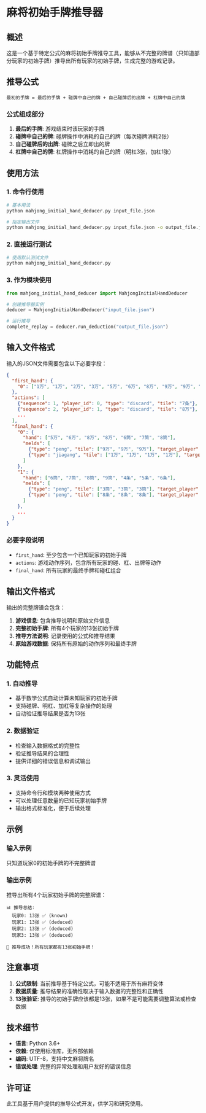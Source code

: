# 麻将初始手牌推导器

## 概述

这是一个基于特定公式的麻将初始手牌推导工具，能够从不完整的牌谱（只知道部分玩家的初始手牌）推导出所有玩家的初始手牌，生成完整的游戏记录。

## 推导公式

```
最初的手牌 = 最后的手牌 + 碰牌中自己的牌 + 自己碰牌后的出牌 + 杠牌中自己的牌
```

### 公式组成部分

1. **最后的手牌**: 游戏结束时该玩家的手牌
2. **碰牌中自己的牌**: 碰牌操作中消耗的自己的牌（每次碰牌消耗2张）
3. **自己碰牌后的出牌**: 碰牌之后立即出的牌
4. **杠牌中自己的牌**: 杠牌操作中消耗的自己的牌（明杠3张，加杠1张）

## 使用方法

### 1. 命令行使用

```bash
# 基本用法
python mahjong_initial_hand_deducer.py input_file.json

# 指定输出文件
python mahjong_initial_hand_deducer.py input_file.json -o output_file.json
```

### 2. 直接运行测试

```bash
# 使用默认测试文件
python mahjong_initial_hand_deducer.py
```

### 3. 作为模块使用

```python
from mahjong_initial_hand_deducer import MahjongInitialHandDeducer

# 创建推导器实例
deducer = MahjongInitialHandDeducer("input_file.json")

# 运行推导
complete_replay = deducer.run_deduction("output_file.json")
```

## 输入文件格式

输入的JSON文件需要包含以下必要字段：

```json
{
  "first_hand": {
    "0": ["1万", "1万", "2万", "3万", "5万", "6万", "8万", "9万", "9万", "3筒", "6筒", "7筒", "8筒"]
  },
  "actions": [
    {"sequence": 1, "player_id": 0, "type": "discard", "tile": "7条"},
    {"sequence": 2, "player_id": 1, "type": "discard", "tile": "8万"},
    ...
  ],
  "final_hand": {
    "0": {
      "hand": ["5万", "6万", "8万", "8万", "6筒", "7筒", "8筒"],
      "melds": [
        {"type": "peng", "tile": ["9万", "9万", "9万"], "target_player": 1},
        {"type": "jiagang", "tile": ["1万", "1万", "1万", "1万"], "target_player": 3}
      ]
    },
    "1": {
      "hand": ["6筒", "7筒", "8筒", "9筒", "4条", "5条", "6条"],
      "melds": [
        {"type": "peng", "tile": ["3筒", "3筒", "3筒"], "target_player": 0},
        {"type": "peng", "tile": ["8条", "8条", "8条"], "target_player": 2}
      ]
    },
    ...
  }
}
```

### 必要字段说明

- `first_hand`: 至少包含一个已知玩家的初始手牌
- `actions`: 游戏动作序列，包含所有玩家的碰、杠、出牌等动作
- `final_hand`: 所有玩家的最终手牌和碰杠组合

## 输出文件格式

输出的完整牌谱会包含：

1. **游戏信息**: 包含推导说明和原始文件信息
2. **完整初始手牌**: 所有4个玩家的13张初始手牌
3. **推导方法说明**: 记录使用的公式和推导结果
4. **原始游戏数据**: 保持所有原始的动作序列和最终手牌

## 功能特点

### 1. 自动推导
- 基于数学公式自动计算未知玩家的初始手牌
- 支持碰牌、明杠、加杠等复杂操作的处理
- 自动验证推导结果是否为13张

### 2. 数据验证
- 检查输入数据格式的完整性
- 验证推导结果的合理性
- 提供详细的错误信息和调试输出

### 3. 灵活使用
- 支持命令行和模块两种使用方式
- 可以处理任意数量的已知玩家初始手牌
- 输出格式标准化，便于后续处理

## 示例

### 输入示例
只知道玩家0的初始手牌的不完整牌谱

### 输出示例
推导出所有4个玩家初始手牌的完整牌谱：

```
📊 推导总结:
  玩家0: 13张 ✅ (known)
  玩家1: 13张 ✅ (deduced)
  玩家2: 13张 ✅ (deduced)
  玩家3: 13张 ✅ (deduced)

🎉 推导成功！所有玩家都有13张初始手牌！
```

## 注意事项

1. **公式限制**: 当前推导基于特定公式，可能不适用于所有麻将变体
2. **数据质量**: 推导结果的准确性取决于输入数据的完整性和正确性
3. **13张验证**: 推导的初始手牌应该都是13张，如果不是可能需要调整算法或检查数据

## 技术细节

- **语言**: Python 3.6+
- **依赖**: 仅使用标准库，无外部依赖
- **编码**: UTF-8，支持中文麻将牌名
- **错误处理**: 完整的异常处理和用户友好的错误信息

## 许可证

此工具基于用户提供的推导公式开发，供学习和研究使用。